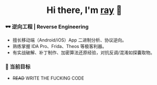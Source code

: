 <p>
  <h1 align="center">
    <b>Hi there, I'm <a href="https://betteray.github.io">ray</a> 👋</b>
  </h1>
</p>

### 🕶️ 逆向工程 | Reverse Engineering
- 擅长移动端（Android/iOS）App 二进制分析、协议逆向。
- 熟练掌握 IDA Pro、Frida、Theos 等极客利器。
- 有实战破解、补丁制作、加密算法还原经验，对抗反调/混淆如探囊取物。

### 🎯 当前目标
- ~~READ~~ WRITE THE FUCKING CODE
